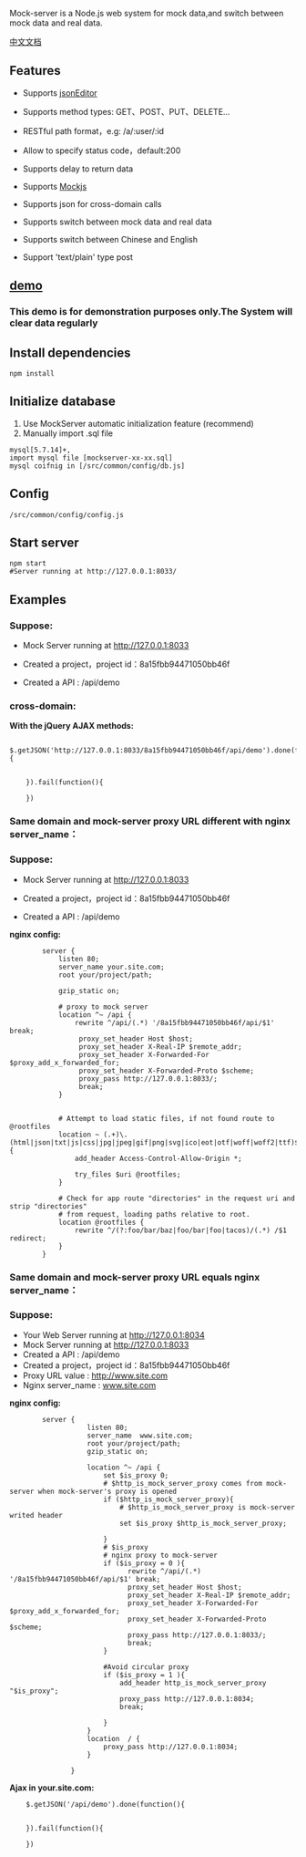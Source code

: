 Mock-server is a Node.js web system for mock data,and switch between mock data and real data.

[中文文档](README.md)

## Features

 
  
  - Supports  [jsonEditor](http://jsoneditoronline.org/) 
 
  - Supports method types: GET、POST、PUT、DELETE...

  - RESTful path format，e.g: /a/:user/:id
 
  - Allow to specify status code，default:200
 
  - Supports delay to return data
 
  - Supports [Mockjs](http://mockjs.com/)

  - Supports json for cross-domain calls  

  - Supports switch between mock data and real data
 
  - Supports switch between Chinese and English
  
  - Support 'text/plain' type post 
  


## [demo](http://47.93.62.181:8033/)

### This demo is for demonstration purposes only.The System will clear data regularly



## Install dependencies

```
npm install
```
## Initialize database

1. Use MockServer automatic initialization feature (recommend)
2. Manually import .sql file

```
mysql[5.7.14]+,
import mysql file [mockserver-xx-xx.sql]
mysql coifnig in [/src/common/config/db.js]
```

## Config 
``
/src/common/config/config.js
``

## Start server

```
npm start
#Server running at http://127.0.0.1:8033/

```


## Examples

### Suppose:

- Mock Server running at http://127.0.0.1:8033
- Created a project，project id：8a15fbb94471050bb46f

- Created a API :  /api/demo

### cross-domain:

**With the jQuery AJAX methods:**

```
    $.getJSON('http://127.0.0.1:8033/8a15fbb94471050bb46f/api/demo').done(function(){
    
    
    }).fail(function(){
    
    })

```

### Same domain and mock-server proxy URL different with nginx server_name：

### Suppose:

- Mock Server running at http://127.0.0.1:8033
- Created a project，project id：8a15fbb94471050bb46f

- Created a API :  /api/demo

**nginx config:**

```
        server {
            listen 80;
            server_name your.site.com;
            root your/project/path;
    
            gzip_static on;
    
            # proxy to mock server
            location ^~ /api {
                rewrite ^/api/(.*) '/8a15fbb94471050bb46f/api/$1' break;
                 proxy_set_header Host $host;
                 proxy_set_header X-Real-IP $remote_addr;
                 proxy_set_header X-Forwarded-For $proxy_add_x_forwarded_for;
                 proxy_set_header X-Forwarded-Proto $scheme;
                 proxy_pass http://127.0.0.1:8033/;
                 break;
            }
           
    
            # Attempt to load static files, if not found route to @rootfiles
            location ~ (.+)\.(html|json|txt|js|css|jpg|jpeg|gif|png|svg|ico|eot|otf|woff|woff2|ttf)$ {
                add_header Access-Control-Allow-Origin *;
    
                try_files $uri @rootfiles;
            }
    
            # Check for app route "directories" in the request uri and strip "directories"
            # from request, loading paths relative to root.
            location @rootfiles {
                rewrite ^/(?:foo/bar/baz|foo/bar|foo|tacos)/(.*) /$1 redirect;
            }
        }

```


### Same domain and mock-server proxy URL equals nginx server_name：

### Suppose:

- Your Web Server running at http://127.0.0.1:8034
- Mock Server running at http://127.0.0.1:8033
- Created a API :  /api/demo
- Created a project，project id：8a15fbb94471050bb46f
- Proxy URL value : http://www.site.com
- Nginx server_name : www.site.com

**nginx config:**

```
        server {
                   listen 80;
                   server_name  www.site.com;
                   root your/project/path;
                   gzip_static on;
                    
                   location ^~ /api {
                       set $is_proxy 0;
                       # $http_is_mock_server_proxy comes from mock-server when mock-server's proxy is opened
                       if ($http_is_mock_server_proxy){
                           # $http_is_mock_server_proxy is mock-server writed header
                           set $is_proxy $http_is_mock_server_proxy;
               
                       }
                       # $is_proxy
                       # nginx proxy to mock-server
                       if ($is_proxy = 0 ){
                             rewrite ^/api/(.*) '/8a15fbb94471050bb46f/api/$1' break;
                             proxy_set_header Host $host;
                             proxy_set_header X-Real-IP $remote_addr;
                             proxy_set_header X-Forwarded-For $proxy_add_x_forwarded_for;
                             proxy_set_header X-Forwarded-Proto $scheme;
                             proxy_pass http://127.0.0.1:8033/;
                             break;
                       }
               
                       #Avoid circular proxy
                       if ($is_proxy = 1 ){
                           add_header http_is_mock_server_proxy "$is_proxy";
                           proxy_pass http://127.0.0.1:8034;
                           break;
               
                       }
                   }
                   location  / {
                       proxy_pass http://127.0.0.1:8034;
                   }
               
               }
```

 **Ajax in your.site.com:**

```
    $.getJSON('/api/demo').done(function(){
    
    
    }).fail(function(){
    
    })

```



